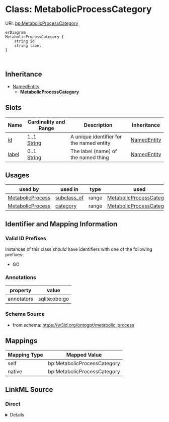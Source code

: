 # Class: MetabolicProcessCategory



URI: [bp:MetabolicProcessCategory](http://w3id.org/ontogpt/metabolic-process-templateMetabolicProcessCategory)


```mermaid
erDiagram
MetabolicProcessCategory {
    string id  
    string label  
}



```




## Inheritance
* [NamedEntity](NamedEntity.md)
    * **MetabolicProcessCategory**



## Slots

| Name | Cardinality and Range | Description | Inheritance |
| ---  | --- | --- | --- |
| [id](id.md) | 1..1 <br/> [String](String.md) | A unique identifier for the named entity | [NamedEntity](NamedEntity.md) |
| [label](label.md) | 0..1 <br/> [String](String.md) | The label (name) of the named thing | [NamedEntity](NamedEntity.md) |





## Usages

| used by | used in | type | used |
| ---  | --- | --- | --- |
| [MetabolicProcess](MetabolicProcess.md) | [subclass_of](subclass_of.md) | range | [MetabolicProcessCategory](MetabolicProcessCategory.md) |
| [MetabolicProcess](MetabolicProcess.md) | [category](category.md) | range | [MetabolicProcessCategory](MetabolicProcessCategory.md) |






## Identifier and Mapping Information


### Valid ID Prefixes

Instances of this class *should* have identifiers with one of the following prefixes:

* GO






### Annotations

| property | value |
| --- | --- |
| annotators | sqlite:obo:go |



### Schema Source


* from schema: https://w3id.org/ontogpt/metabolic_process





## Mappings

| Mapping Type | Mapped Value |
| ---  | ---  |
| self | bp:MetabolicProcessCategory |
| native | bp:MetabolicProcessCategory |





## LinkML Source

<!-- TODO: investigate https://stackoverflow.com/questions/37606292/how-to-create-tabbed-code-blocks-in-mkdocs-or-sphinx -->

### Direct

<details>
```yaml
name: MetabolicProcessCategory
id_prefixes:
- GO
annotations:
  annotators:
    tag: annotators
    value: sqlite:obo:go
from_schema: https://w3id.org/ontogpt/metabolic_process
rank: 1000
is_a: NamedEntity

```
</details>

### Induced

<details>
```yaml
name: MetabolicProcessCategory
id_prefixes:
- GO
annotations:
  annotators:
    tag: annotators
    value: sqlite:obo:go
from_schema: https://w3id.org/ontogpt/metabolic_process
rank: 1000
is_a: NamedEntity
attributes:
  id:
    name: id
    annotations:
      prompt.skip:
        tag: prompt.skip
        value: 'true'
    description: A unique identifier for the named entity
    comments:
    - this is populated during the grounding and normalization step
    from_schema: https://w3id.org/ontogpt/metabolic_process
    rank: 1000
    identifier: true
    alias: id
    owner: MetabolicProcessCategory
    domain_of:
    - NamedEntity
    - Publication
    range: string
  label:
    name: label
    annotations:
      owl:
        tag: owl
        value: AnnotationProperty, AnnotationAssertion
    description: The label (name) of the named thing
    from_schema: https://w3id.org/ontogpt/metabolic_process
    aliases:
    - name
    slot_uri: rdfs:label
    alias: label
    owner: MetabolicProcessCategory
    domain_of:
    - MetabolicProcess
    - NamedEntity
    range: string

```
</details>